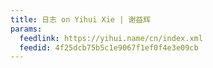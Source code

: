 ```yaml
---
title: 日志 on Yihui Xie | 谢益辉
params:
  feedlink: https://yihui.name/cn/index.xml
  feedid: 4f25dcb75b5c1e9067f1ef0f4e3e09cb
---
```

